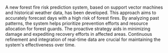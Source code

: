 

A new forest fire risk prediction system, based on support vector machines and historical weather data, has been developed. This approach aims to accurately forecast days with a high risk of forest fires. By analyzing past patterns, the system helps prioritize prevention efforts and resource allocation for forest guards. The proactive strategy aids in minimizing damage and expediting recovery efforts in affected areas. Continuous refinement and integration of real-time data are crucial for maintaining the system's effectiveness over time.
